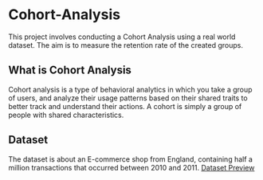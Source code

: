 # Cohort-Analysis
This project involves conducting a Cohort Analysis using a real world dataset. The aim is to measure the retention rate of the created groups.
## What is  Cohort Analysis
 Cohort analysis is a type of behavioral analytics in which you take a group of users, and analyze their usage patterns based on their shared traits to better track and understand their actions. A cohort is simply a group of people with shared characteristics.

## Dataset 
The dataset is about an E-commerce shop from England, containing half a million transactions that occurred between 2010 and 2011.
[Dataset Preview]([preview_link](https://www.kaggle.com/datasets/carrie1/ecommerce-data?resource=download&select=data.csv)https://www.kaggle.com/datasets/carrie1/ecommerce-data?resource=download&select=data.csv)
